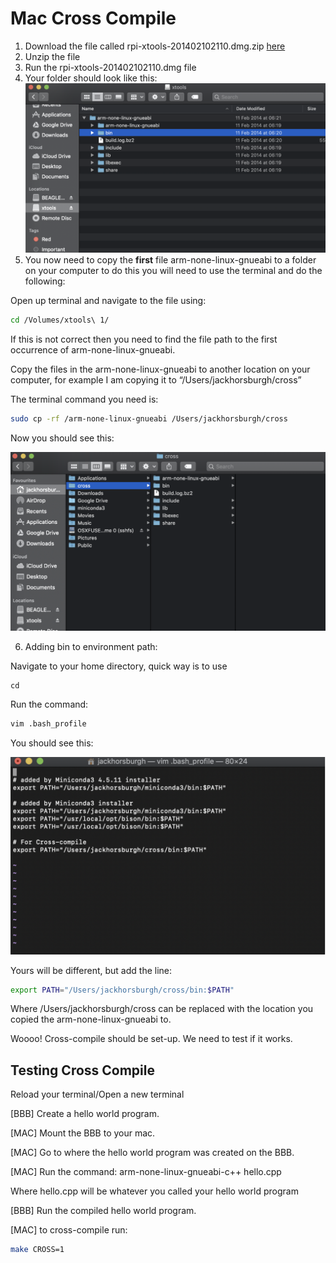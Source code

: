 # Mac Cross Compile

1. Download the file called rpi-xtools-201402102110.dmg.zip [here](https://drive.google.com/open?id=1oeuyWpaTAT9d7mF3xYy6CzipoqZ-5uGS)
2. Unzip the file
3. Run the rpi-xtools-201402102110.dmg file
4. Your folder should look like this: ![](images/mac_cross_compile1.png)
5. You now need to copy the **first** file arm-none-linux-gnueabi to a folder on your computer to do this you will need to use the terminal and do the following:

Open up terminal and navigate to the file using:

````sh
cd /Volumes/xtools\ 1/
````

If this is not correct then you need to find the file path to the first occurrence of arm-none-linux-gnueabi.

Copy the files in the arm-none-linux-gnueabi to another location on your computer, for example I am copying it to “/Users/jackhorsburgh/cross”

The terminal command you need is:
````sh
sudo cp -rf /arm-none-linux-gnueabi /Users/jackhorsburgh/cross
````

Now you should see this:

![](images/mac_cross_compile2.png)

6. Adding bin to environment path:

Navigate to your home directory, quick way is to use 
````terminal 
cd 
````

Run the command:

````sh
vim .bash_profile
````

You should see this:

![](images/mac_cross_compile3.png)

Yours will be different, but add the line:

````sh
export PATH="/Users/jackhorsburgh/cross/bin:$PATH"
````

Where /Users/jackhorsburgh/cross can be replaced with the location you copied the arm-none-linux-gnueabi to.

Woooo! Cross-compile should be set-up. We need to test if it works.

## Testing Cross Compile

Reload your terminal/Open a new terminal

[BBB] Create a hello world program.

[MAC] Mount the BBB to your mac.

[MAC] Go to where the hello world program was created on the BBB.

[MAC] Run the command:
arm-none-linux-gnueabi-c++ hello.cpp

Where hello.cpp will be whatever you called your hello world program

[BBB] Run the compiled hello world program.

[MAC] to cross-compile run:
````sh
make CROSS=1
````
